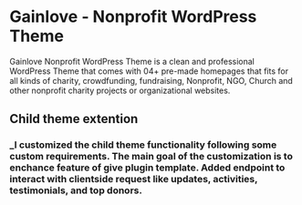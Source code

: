 # Gainlove - Nonprofit WordPress Theme

Gainlove Nonprofit WordPress Theme is a  clean and professional WordPress Theme that comes with 04+ pre-made homepages that fits for all kinds of charity, crowdfunding, fundraising, Nonprofit, NGO, Church and other nonprofit charity projects or organizational websites.

## Child theme extention

### _I customized the child theme functionality following some custom requirements. The main goal of the customization is to enchance feature of give plugin template. Added endpoint to interact with clientside request like updates, activities, testimonials, and top donors. 
